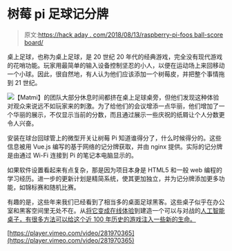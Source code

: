 # 树莓 pi 足球记分牌

> 原文:[https://hack aday . com/2018/08/13/raspberry-pi-foos ball-score board/](https://hackaday.com/2018/08/13/raspberry-pi-foosball-scoreboard/)

桌上足球，也称为桌上足球，是 20 世纪 20 年代的经典游戏，完全没有现代游戏的花哨功能。玩家用最简单的输入设备控制坚忍的小人，以便在运动场上来回移动一个小球。因此，很自然地，有人认为他们应该添加一个树莓皮，并把整个事情拖到 21 世纪。

[![](../Images/43afe21b187d908fd4e4b7beff1fd6f8.png)](https://hackaday.com/wp-content/uploads/2018/08/foospi_detail1.jpg)【Matmi】的团队大部分休息时间都挤在桌上足球桌旁，但他们发现这种体验对观众来说远不如玩家来的刺激。为了给他们的会议增添一点华丽，他们增加了一个华丽的展示，不仅显示当前的分数，而且通过展示一些庆祝的纸屑让个人分数更令人兴奋。

安装在球台回球管上的微型开关让树莓 Pi 知道谁得分了，什么时候得分的。这些信息被用 Vue.js 编写的基于网络的记分牌获取，并由 nginx 提供。实际的记分牌是由通过 Wi-Fi 连接到 Pi 的笔记本电脑显示的。

如果软件设置看起来有点复杂，那是因为项目本身是 HTML5 和一般 web 编程的学习经历。进一步的更新计划是精简系统，使其更加独立，并为记分牌添加更多功能，如锦标赛和随机比赛。

有趣的是，这些年来我们已经看到了相当多的桌面足球黑客。这些桌子似乎在办公室和黑客空间里无处不在。从[将它变成在线体验](https://hackaday.com/2014/08/26/foosball-now-part-of-the-internet-of-things/)到建造一个可以与对战的[人工智能桌子，有很多方法可以给这个近 100 年历史的游戏注入一些新的生命。](https://hackaday.com/2014/02/25/robot-foosball-will-kick-your-butt-if-you-play-slowly/)

[https://player.vimeo.com/video/281970365](https://player.vimeo.com/video/281970365)